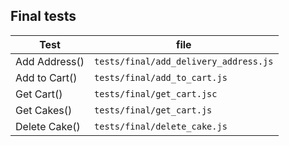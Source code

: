 ## Final tests

|Test|file|
|---|---|
|Add Address()|`tests/final/add_delivery_address.js`|
|Add to Cart()|`tests/final/add_to_cart.js`|
|Get Cart()|`tests/final/get_cart.jsc`|
|Get Cakes()|`tests/final/get_cart.js`|
|Delete Cake()|`tests/final/delete_cake.js`|